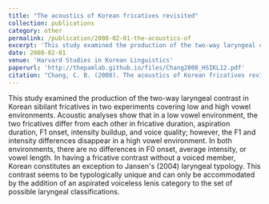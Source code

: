 ```yaml
---
title: "The acoustics of Korean fricatives revisited"
collection: publications
category: other
permalink: /publication/2008-02-01-the-acoustics-of
excerpt: 'This study examined the production of the two-way laryngeal contrast in Korean sibilant fricatives in two experiments covering...'
date: 2008-02-01
venue: 'Harvard Studies in Korean Linguistics'
paperurl: 'http://thepamlab.github.io/files/Chang2008_HSIKL12.pdf'
citation: "Chang, C. B. (2008). The acoustics of Korean fricatives revisited. <i>Harvard Studies in Korean Linguistics</i>, <i>12</i>, 137–150."
---
```


This study examined the production of the two-way laryngeal contrast in Korean sibilant fricatives in two experiments covering low and high vowel environments. Acoustic analyses show that in a low vowel environment, the two fricatives differ from each other in fricative duration, aspiration duration, F1 onset, intensity buildup, and voice quality; however, the F1 and intensity differences disappear in a high vowel environment. In both environments, there are no differences in F0 onset, average intensity, or vowel length. In having a fricative contrast without a voiced member, Korean constitutes an exception to Jansen's (2004) laryngeal typology. This contrast seems to be typologically unique and can only be accommodated by the addition of an aspirated voiceless lenis category to the set of possible laryngeal classifications.
